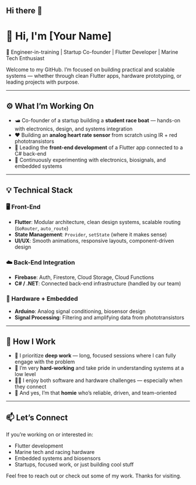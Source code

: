 ## Hi there 👋
# 👋 Hi, I'm [Your Name]

🔧 Engineer-in-training | Startup Co-founder | Flutter Developer | Marine Tech Enthusiast

Welcome to my GitHub. I’m focused on building practical and scalable systems — whether through clean Flutter apps, hardware prototyping, or leading projects with purpose.

---

## ⚙️ What I’m Working On

- 🛥️ Co-founder of a startup building a **student race boat** — hands-on with electronics, design, and systems integration
- ❤️ Building an **analog heart rate sensor** from scratch using IR + red phototransistors
- 💼 Leading the **front-end development** of a Flutter app connected to a C# back-end
- 🔬 Continuously experimenting with electronics, biosignals, and embedded systems

---

## 💡 Technical Stack

### 🖥️ Front-End
- **Flutter**: Modular architecture, clean design systems, scalable routing (`GoRouter`, `auto_route`)
- **State Management**:  `Provider`, `setState` (where it makes sense)
- **UI/UX**: Smooth animations, responsive layouts, component-driven design

### ☁️ Back-End Integration
- **Firebase**: Auth, Firestore, Cloud Storage, Cloud Functions
- **C# / .NET**: Connected back-end infrastructure (handled by our team)

### 🔧 Hardware + Embedded
- **Arduino**: Analog signal conditioning, biosensor design
- **Signal Processing**: Filtering and amplifying data from phototransistors

---

## 🧠 How I Work

- 🧠 I prioritize **deep work** — long, focused sessions where I can fully engage with the problem
- 💪 I’m very **hard-working** and take pride in understanding systems at a low level  
- 👨‍🔧 I enjoy both software and hardware challenges — especially when they connect  
- 🤝 And yes, I’m that **homie** who’s reliable, driven, and team-oriented

---

## 📫 Let’s Connect

If you’re working on or interested in:
- Flutter development
- Marine tech and racing hardware
- Embedded systems and biosensors
- Startups, focused work, or just building cool stuff

Feel free to reach out or check out some of my work. Thanks for visiting.
